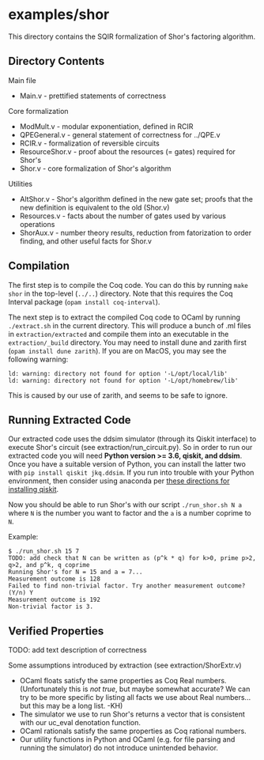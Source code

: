 # examples/shor

This directory contains the SQIR formalization of Shor's factoring algorithm.

## Directory Contents

Main file
* Main.v - prettified statements of correctness

Core formalization
* ModMult.v - modular exponentiation, defined in RCIR
* QPEGeneral.v - general statement of correctness for ../QPE.v
* RCIR.v - formalization of reversible circuits
* ResourceShor.v - proof about the resources (= gates) required for Shor's
* Shor.v - core formalization of Shor's algorithm

Utilities
* AltShor.v - Shor's algorithm defined in the new gate set; proofs that the new definition is equivalent to the old (Shor.v)
* Resources.v - facts about the number of gates used by various operations
* ShorAux.v - number theory results, reduction from fatorization to order finding, and other useful facts for Shor.v

## Compilation

The first step is to compile the Coq code. You can do this by running `make shor` in the top-level (`../..`) directory. Note that this requires the Coq Interval package (`opam install coq-interval`).

The next step is to extract the compiled Coq code to OCaml by running `./extract.sh` in the current directory. This will produce a bunch of .ml files in `extraction/extracted` and compile them into an executable in the `extraction/_build` directory. You may need to install dune and zarith first (`opam install dune zarith`). If you are on MacOS, you may see the following warning:
```
ld: warning: directory not found for option '-L/opt/local/lib'
ld: warning: directory not found for option '-L/opt/homebrew/lib'
```
This is caused by our use of zarith, and seems to be safe to ignore.

## Running Extracted Code

Our extracted code uses the ddsim simulator (through its Qiskit interface) to execute Shor's circuit (see extraction/run_circuit.py). So in order to run our extracted code you will need **Python version >= 3.6, qiskit, and ddsim**. Once you have a suitable version of Python, you can install the latter two with `pip install qiskit jkq.ddsim`. If you run into trouble with your Python environment, then consider using anaconda per [these directions for installing qiskit](https://qiskit.org/documentation/getting_started.html).

Now you should be able to run Shor's with our script `./run_shor.sh N a` where `N` is the number you want to factor and the `a` is a number coprime to `N`.

Example:
```
$ ./run_shor.sh 15 7
TODO: add check that N can be written as (p^k * q) for k>0, prime p>2, q>2, and p^k, q coprime
Running Shor's for N = 15 and a = 7...
Measurement outcome is 128
Failed to find non-trivial factor. Try another measurement outcome? (Y/n) Y
Measurement outcome is 192
Non-trivial factor is 3.
```

## Verified Properties

TODO: add text description of correctness

Some assumptions introduced by extraction (see extraction/ShorExtr.v)
* OCaml floats satisfy the same properties as Coq Real numbers. (Unfortunately this is *not true*, but maybe somewhat accurate? We can try to be more specific by listing all facts we use about Real numbers... but this may be a long list. -KH)
* The simulator we use to run Shor's returns a vector that is consistent with our uc_eval denotation function.
* OCaml rationals satisfy the same properties as Coq rational numbers.
* Our utility functions in Python and OCaml (e.g. for file parsing and running the simulator) do not introduce unintended behavior.
